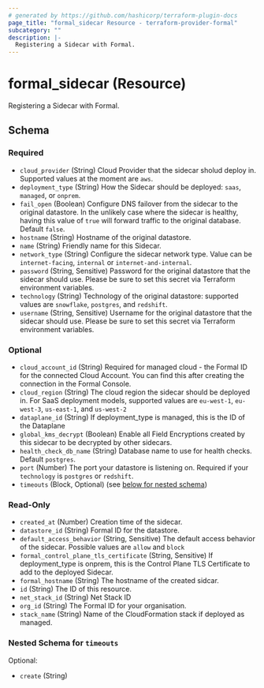 ```yaml
---
# generated by https://github.com/hashicorp/terraform-plugin-docs
page_title: "formal_sidecar Resource - terraform-provider-formal"
subcategory: ""
description: |-
  Registering a Sidecar with Formal.
---
```


# formal_sidecar (Resource)

Registering a Sidecar with Formal.



<!-- schema generated by tfplugindocs -->
## Schema

### Required

- `cloud_provider` (String) Cloud Provider that the sidecar sholud deploy in. Supported values at the moment are `aws`.
- `deployment_type` (String) How the Sidecar should be deployed: `saas`, `managed`, or `onprem`.
- `fail_open` (Boolean) Configure DNS failover from the sidecar to the original datastore. In the unlikely case where the sidecar is healthy, having this value of `true` will forward traffic to the original database. Default `false`.
- `hostname` (String) Hostname of the original datastore.
- `name` (String) Friendly name for this Sidecar.
- `network_type` (String) Configure the sidecar network type. Value can be `internet-facing`, `internal` or `internet-and-internal`.
- `password` (String, Sensitive) Password for the original datastore that the sidecar should use. Please be sure to set this secret via Terraform environment variables.
- `technology` (String) Technology of the original datastore: supported values are `snowflake`, `postgres`, and `redshift`.
- `username` (String, Sensitive) Username for the original datastore that the sidecar should use. Please be sure to set this secret via Terraform environment variables.

### Optional

- `cloud_account_id` (String) Required for managed cloud - the Formal ID for the connected Cloud Account. You can find this after creating the connection in the Formal Console.
- `cloud_region` (String) The cloud region the sidecar should be deployed in. For SaaS deployment models, supported values are `eu-west-1`, `eu-west-3`, `us-east-1`, and `us-west-2`
- `dataplane_id` (String) If deployment_type is managed, this is the ID of the Dataplane
- `global_kms_decrypt` (Boolean) Enable all Field Encryptions created by this sidecar to be decrypted by other sidecars.
- `health_check_db_name` (String) Database name to use for health checks. Default `postgres`.
- `port` (Number) The port your datastore is listening on. Required if your `technology` is `postgres` or `redshift`.
- `timeouts` (Block, Optional) (see [below for nested schema](#nestedblock--timeouts))

### Read-Only

- `created_at` (Number) Creation time of the sidecar.
- `datastore_id` (String) Formal ID for the datastore.
- `default_access_behavior` (String, Sensitive) The default access behavior of the sidecar. Possible values are `allow` and `block`
- `formal_control_plane_tls_certificate` (String, Sensitive) If deployment_type is onprem, this is the Control Plane TLS Certificate to add to the deployed Sidecar.
- `formal_hostname` (String) The hostname of the created sidcar.
- `id` (String) The ID of this resource.
- `net_stack_id` (String) Net Stack ID
- `org_id` (String) The Formal ID for your organisation.
- `stack_name` (String) Name of the CloudFormation stack if deployed as managed.

<a id="nestedblock--timeouts"></a>
### Nested Schema for `timeouts`

Optional:

- `create` (String)


